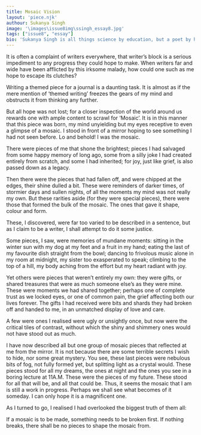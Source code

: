 ```yaml
---
title: Mosaic Vision
layout: 'piece.njk'
authour: Sukanya Singh
image: '\images\issue8img\ssingh_essay8.jpg'
tags: ["issue8", "essay"]
bio: 'Sukanya Singh is all things science by education, but a poet by heart. When she is not busy overthinking, you can find her listening to music and romanticizing life. She aspires to live life to the fullest and find all things that are worth enjoying.'
---
```


It is often a complaint of writers everywhere, that writer’s block is a serious impediment to any progress they could hope to make. When writers far and wide have been afflicted by this irksome malady, how could one such as me hope to escape its clutches?

Writing a themed piece for a journal is a daunting task. It is almost as if the mere mention of ‘themed writing’ freezes the gears of my mind and obstructs it from thinking any further.

But all hope was not lost; for a closer inspection of the world around us rewards one with ample content to scrawl for ‘Mosaic’. It is in this manner that this piece was born, my mind unyielding but my eyes receptive to even a glimpse of a mosaic. I stood in front of a mirror hoping to see something I had not seen before. Lo and behold! I was the mosaic.

There were pieces of me that shone the brightest; pieces I had salvaged from some happy memory of long ago, some from a silly joke I had created entirely from scratch, and some I had inherited; for joy, just like grief, is also passed down as a legacy.

Then there were the pieces that had fallen off, and were chipped at the edges, their shine dulled a bit. These were reminders of darker times, of stormier days and sullen nights, of all the moments my mind was not really my own. But these rarities aside (for they were special pieces), there were those that formed the bulk of the mosaic. The ones that gave it shape, colour and form.

These, I discovered, were far too varied to be described in a sentence, but as I claim to be a writer, I shall attempt to do it some justice.

Some pieces, I saw, were memories of mundane moments: sitting in the winter sun with my dog at my feet and a fruit in my hand; eating the last of my favourite dish straight from the bowl; dancing to frivolous music alone in my room at midnight, my sister too exasperated to speak; climbing to the top of a hill, my body aching from the effort but my heart radiant with joy. 

Yet others were pieces that weren’t entirely my own: they were gifts, or shared treasures that were as much someone else’s as they were mine. These were moments we had shared together; perhaps one of complete trust as we locked eyes, or one of common pain, the grief affecting both our lives forever. The gifts I had received were bits and shards they had broken off and handed to me, in an unmatched display of love and care.

A few were ones I realised were ugly or unsightly once, but now were the critical tiles of contrast, without which the shiny and shimmery ones would not have stood out as much.

I have now described all but one group of mosaic pieces that reflected at me from the mirror. It is not because there are some terrible secrets I wish to hide, nor some great mystery. You see, these last pieces were nebulous bits of fog, not fully formed yet, but splitting light as a crystal would. These pieces stood for all my dreams, the ones at night and the ones you see in a boring lecture at 11A.M. These were the pieces of my future. These stood for all that will be, and all that could be. Thus, it seems the mosaic that I am is still a work in progress. Perhaps we shall see what becomes of it someday. I can only hope it is a magnificent one.

As I turned to go, I realised I had overlooked the biggest truth of them all:

If a mosaic is to be made, something needs to be broken first. If nothing breaks, there shall be no pieces to shape the mosaic from.